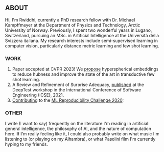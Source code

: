 ## ABOUT

Hi, I'm Rwiddhi, currently a PhD research fellow with Dr. Michael Kampffmeyer at the Department of Physics and Technology, Arctic University of Norway. Previously, I spent two wonderful years in Lugano, Switzerland, pursuing an MSc. in Artificial Intelligence at the Università della Svizzera italiana. My research interests include semi-supervised learning in computer vision, particularly distance metric learning and few shot learning. 


### WORK

1. Paper accepted at CVPR 2023! We [propose](https://arxiv.org/pdf/2303.09352) hyperspherical embeddings to reduce hubness and improve the state of the art in transductive few shot learning. 
2. A Review and Refinement of Surprise Adequacy, [published](https://conf.researchr.org/home/deeptest-2021#event-overview) at the DeepTest workshop in the International Conference of Software Engineering (ICSE), 2021.
3. [Contributing](https://arxiv.org/abs/2105.06724) to the [ML Reproducibility Challenge 2020](https://paperswithcode.com/rc2020):


### OTHER

I write (I want to say) frequently on the literature I'm reading in artificial general intelligence, the philosophy of AI, and the nature of computation here. If I'm really feeling like it, I could also probably write on what music I'm listening to (or playing on my Alhambra), or what Pasolini film I'm currently hyping to my friends. 
